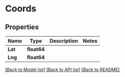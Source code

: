 # Coords

## Properties
Name | Type | Description | Notes
------------ | ------------- | ------------- | -------------
**Lat** | **float64** |  | 
**Lng** | **float64** |  | 

[[Back to Model list]](../README.md#documentation-for-models) [[Back to API list]](../README.md#documentation-for-api-endpoints) [[Back to README]](../README.md)


